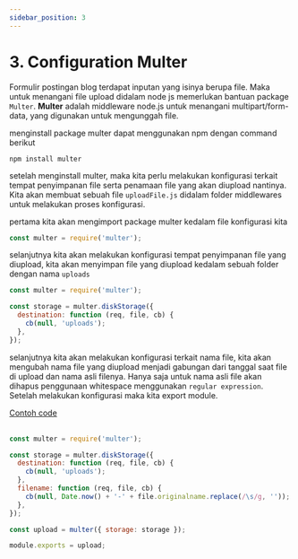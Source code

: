 ```yaml
---
sidebar_position: 3
---
```


# 3. Configuration Multer

Formulir postingan blog terdapat inputan yang isinya berupa file. Maka untuk menangani file upload didalam node js memerlukan bantuan package `Multer`. **Multer** adalah middleware node.js untuk menangani multipart/form-data, yang digunakan untuk mengunggah file.

menginstall package multer dapat menggunakan npm dengan command berikut

```shell
npm install multer
```

setelah menginstall multer, maka kita perlu melakukan konfigurasi terkait tempat penyimpanan file serta penamaan file yang akan diupload nantinya. Kita akan membuat sebuah file `uploadFile.js` didalam folder middlewares untuk melakukan proses konfigurasi.

pertama kita akan mengimport package multer kedalam file konfigurasi kita

```js title=uploadFile.js
const multer = require('multer');
```

selanjutnya kita akan melakukan konfigurasi tempat penyimpanan file yang diupload, kita akan menyimpan file yang diupload kedalam sebuah folder dengan nama `uploads`

```js {3-6} title=uploadFile.js
const multer = require('multer');

const storage = multer.diskStorage({
  destination: function (req, file, cb) {
    cb(null, 'uploads');
  },
});
```

selanjutnya kita akan melakukan konfigurasi terkait nama file, kita akan mengubah nama file yang diupload menjadi gabungan dari tanggal saat file di upload dan nama asli filenya. Hanya saja untuk nama asli file akan dihapus penggunaan whitespace menggunakan `regular expression`. Setelah melakukan konfigurasi maka kita export module.

<a class="btn-example-code" href="https://github.com/demo-dumbways/ebook-code-result-chapter-2/blob/day7-2.multer-config/middlewares/uploadFile.js">
Contoh code
</a>

<br />
<br />

```js {7-9,12-14} title=uploadFile.js
const multer = require('multer');

const storage = multer.diskStorage({
  destination: function (req, file, cb) {
    cb(null, 'uploads');
  },
  filename: function (req, file, cb) {
    cb(null, Date.now() + '-' + file.originalname.replace(/\s/g, ''));
  },
});

const upload = multer({ storage: storage });

module.exports = upload;
```
